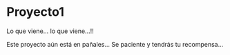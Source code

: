 # Proyecto1
Lo que viene... lo que viene...!!

Este proyecto aún está en pañales... Se paciente y tendrás tu recompensa...
